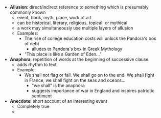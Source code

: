 - **Allusion**: direct/indirect reference to something which is presumably commonly known
	- event, book, myth, place, work of art
	- can be historical, literary, religious, topical, or mythical
	- a work may simultaneously use multiple layers of allusion
	- Examples: 
		- The rise of college education costs will unlock the Pandora's box of debt
			- alludes to Pandora's box in Greek Mythology
		- "This place is like a Garden of Eden..."
- **Anaphora**: repetition of words at the beginning of successive clause
	- adds rhythm to text
	- Example:
		- We shall not flag or fail. We shall go on to the end. We shall fight in France, we shall fight on the seas and oceans...
			- "we shall" is the anaphora
			- suggests importance of war in England and inspires patriotic sentiment
- **Anecdote**: short account of an interesting event
	- Completely true
	- 